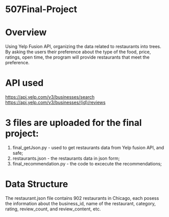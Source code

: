 # 507Final-Project

# Overview
Using Yelp Fusion API,  organizing the data related to restaurants into trees. By asking the users their preference about the type of the food, price, ratings, open time, the program will provide restaurants that meet the preference. 

# API used
https://api.yelp.com/v3/businesses/search
https://api.yelp.com/v3/businesses/{id}/reviews

# 3 files are uploaded for the final project:

1. final_getJson.py - used to get restaurants data from Yelp fusion API, and safe;
2. restaurants.json - the restaurants data in json form;
3. final_recommendation.py - the code to excecute the recommendations;

# Data Structure
The restaurant.json file contains 902 restaurants in Chicago, each posess the information about the business_id, name of the restaurant, category, rating, review_count, and review_content, etc.
